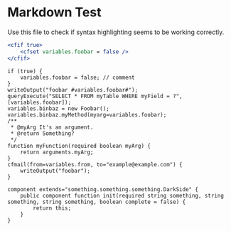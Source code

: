 # Markdown Test

Use this file to check if syntax highlighting seems to be working correctly.

```cfml
<cfif true>
	<cfset variables.foobar = false />
</cfif>
```

```cfscript
if (true) {
	variables.foobar = false; // comment
}
writeOutput("foobar #variables.foobar#");
queryExecute("SELECT * FROM myTable WHERE myField = ?", [variables.foobar]);
variables.binbaz = new Foobar();
variables.binbaz.myMethod(myarg=variables.foobar);
/**
 * @myArg It's an argument.
 * @return Something?
 */
function myFunction(required boolean myArg) {
	return arguments.myArg;
}
cfmail(from=variables.from, to="example@example.com") {
	writeOutput("foobar");
}
```

```cfscript
component extends="something.something.something.DarkSide" {
	public component function init(required string something, string something, string something, boolean complete = false) {
		return this;
	}
}
```
